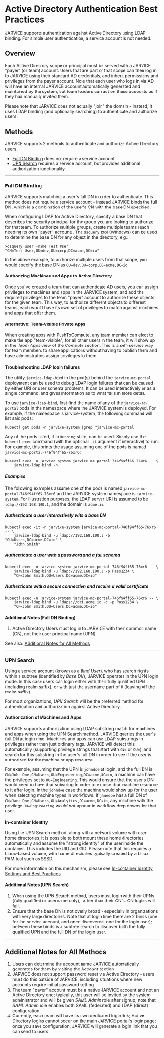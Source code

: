 # Active Directory Authentication Best Practices

JARVICE supports authentication against Active Directory using LDAP binding.  For simple user authentication, a service account is not needed.

## Overview

Each Active Directory scope or principal must be served with a JARVICE "payer" (or team) account.  Users that are part of that scope can then log in to JARVICE using their standard AD credentials, and inherit permissions and privileges from the payer account.  Note that each user who logs in via AD will have an internal JARVICE account automatically generated and maintained by the system, but team leaders can act on these accounts as if they had manually invited them.

Please note that JARVICE does not actually "join" the domain - instead, it uses LDAP binding (and optionally searching) to authenticate and authorize users.

## Methods

JARVICE supports 2 methods to authenticate and authorize Active Directory users.

* [Full DN Binding](#full-dn-binding) does not require a service account
* [UPN Search](#upn-search) requires a service account, but provides additional authorization functionality

---

### Full DN Binding

JARVICE supports matching a user's full DN in order to authenticate.  This method does not require a service account - instead JARVICE binds the full DN, which is a combination of the user's CN with the base DN specified.

When configuring LDAP for Active Directory, specify a base DN that describes the security principal for the group you are looking to authorize for that team.  To authorize multiple groups, create multiple teams (each needing its own "payer" account).  The ```dsquery``` tool (Windows) can be used to determine the base DN for any object in the directory, e.g.:

```
>dsquery user -name Test User
"CN=Test User,OU=dev,OU=corp,DC=acme,DC=io"
```

In the above example, to authorize multiple users from that scope, you would specify the base DN as `OU=dev,OU=corp,DC=acme,DC=io`

#### Authorizing Machines and Apps to Active Directory

Once you've created a team that can authenticate AD users, you can assign privileges to machines and apps in the JARVICE system, and add the required privileges to the team "payer" account to authorize these objects for the given team.  This way, to authorize different objects to different teams, each would have its own set of privileges to match against machines and apps that offer them.

#### Alternative: Team-visible Private Apps

When creating apps with PushToCompute, any team member can elect to make the app "team-visible"; for all other users in the team, it will show up in the *Team Apps* view of the *Compute* section.  This is a self-service way for team members to share applications without having to publish them and have administrators assign privileges to them.

#### Troubleshooting LDAP login failures

The utility `jarvice-ldap-bind` in the pod(s) behind the `jarvice-mc-portal` deployment can be used to debug LDAP login failures that can be caused by either URI or user schema problems.  It can be used interactively or as a single command, and gives information as to what fails in more detail.

To use `jarvice-ldap-bind`, first find the name of any of the `jarvice-mc-portal` pods in the namespace where the JARVICE system is deployed.  For example, if the namespace is jarvice-system, the following command will list said pods:

```kubectl get pods -n jarvice-system |grep ^jarvice-mc-portal```

Any of the pods listed, if in `Running` state, can be used.  Simply use the `kubectl exec` command (with the optional `-it` argument if interactive) to run.  For example, this prints the usage assuming one of the pods is named `jarvice-mc-portal-746f94ff65-76xr6`:

```
kubectl exec -n jarvice-system jarvice-mc-portal-746f94ff65-76xr6 -- \
    jarvice-ldap-bind -h
```

##### Examples

The following examples assume one of the pods is named `jarvice-mc-portal-746f94ff65-76xr6` and the JARVICE system namespace is `jarvice-system`.  For illustration purposes, the LDAP server URI is assumed to be `ldap://192.168.100.1`, and the domain is ```acme.io```.

##### Authenticate a user interactively with a base DN

```
kubectl exec -it -n jarvice-system jarvice-mc-portal-746f94ff65-76xr6 -- \
    jarvice-ldap-bind -u ldap://192.168.100.1 -b "OU=Users,DC=acme,DC=io" \
    "John Smith"
```

##### Authenticate a user with a password and a full schema

```
kubectl exec -n jarvice-system jarvice-mc-portal-746f94ff65-76xr6 -- \
    jarvice-ldap-bind -u ldap://192.168.100.1 -p Pass1234 \
    "CN=John Smith,OU=Users,DC=acme,DC=io"
```

##### Authenticate with a secure connection and require a valid certificate

```
kubectl exec -n jarvice-system jarvice-mc-portal-746f94ff65-76xr6 -- \
    jarvice-ldap-bind -u ldaps://dc1.acme.io -c -p Pass1234 \
    "CN=John Smith,OU=Users,DC=acme,DC=io"
```


#### Additional Notes (Full DN Binding)

1. Active Directory Users must log in to JARVICE with their common name (CN), not their user principal name (UPN)

See also: [Additional Notes for All Methods](#additional-notes-for-all-methods)

---

### UPN Search

Using a service account (known as a *Bind User*), who has search rights within a subtree (identified by *Base DN*), JARVICE operates in the UPN login mode.  In this case users can login either with their fully qualified UPN (including realm suffix), or with just the username part of it (leaving off the realm suffix).

For most organizations, *UPN Search* will be the preferred method for authentication and authorization against Active Directory.


#### Authorization of Machines and Apps

JARVICE supports authorization using LDAP substring match for machines and apps when using the UPN Search method.  JARVICE queries the user's full DN at login time.  Machines and apps can use LDAP substrings in privileges rather than just ordinary tags.  JARVICE will detect this automatically (supporting privilege strings that start with `CN=` or `OU=`), and search for this substring in the user's full DN in order to see if the user is authorized for the machine or app resource.

For example, assuming that the UPN is `johndoe` at login, and the full DN is `CN=John Doe,CN=Users,OU=Engineering,DC=acme,DC=io`, a machine can have the privileges set to `OU=Engineering`.  This would ensure that the user's DN would need to have that substring in order to expose that machine resource to it after login.  In the `johndoe` case the machine would show up for the user when selecting machine types in workflows.  If `janedoe` has a full DN of `CN=Jane Doe,CN=Users,OU=Analytics,DC=acme,DC=io`, any machine with the privilege `OU=Engineering` _would not_ appear in workflow drop downs for that user.

#### In-container Identity

Using the UPN Search method, along with a network volume with user home directories, it is possible to both mount these home directories automatically and assume the "strong identity" of the user inside the container.  This includes the UID and GID.  Please note that this requires a Linux-based volume, with home directories typically created by a Linux PAM tool such as SSSD.

For more information on this mechanism, please see [In-container Identity Settings and Best Practices](Identity.md).

#### Additional Notes (UPN Search)

1. When using the UPN Search method, users must login with their UPNs (fully qualified or username only), rather than their CN's.  CN logins will fail.
2. Ensure that the base DN is not overly broad - especially in organizations with very large directories.  Note that at login time there are 2 binds (one for the service account, and once discovered, one for the login user); between these binds is a subtree search to discover both the fully qualified UPN and the full DN of the login user.



---

## Additional Notes for All Methods

1. Users can determine the account name JARVICE automatically generates for them by visiting the *Account* section
2. JARVICE does not support password reset via Active Directory - users must do this outside of JARVICE, including situations where new accounts require initial password setting
3. The team "payer" account must be a native JARVICE account and not an Active Directory one; typically, this user will be invited by the system administrator and will be given *SAML Admin* role after signup; note that *SAML Admin* role enables both SAML (federated) and LDAP (direct) configuration
4. Currently, each team will have its own dedicated login link; Active Directory logins cannot occur on the main JARVICE portal's login page; once you save configuration, JARVICE will generate a login link that you can send to users

